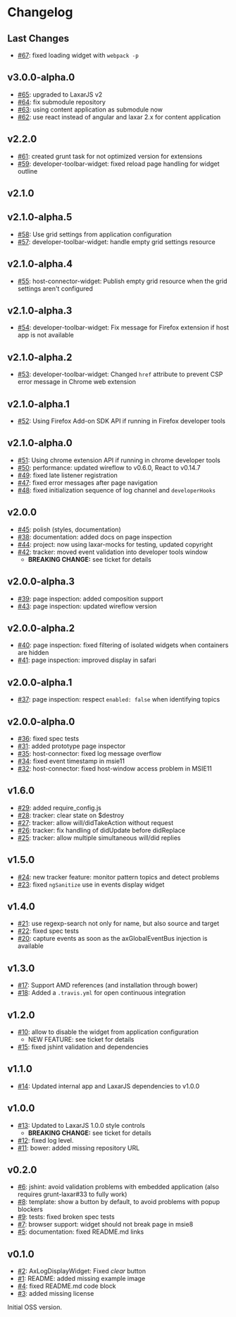 # Changelog


## Last Changes

- [#67](https://github.com/LaxarJS/laxar-developer-tools-widget/issues/67): fixed loading widget with `webpack -p`


## v3.0.0-alpha.0

- [#65](https://github.com/LaxarJS/laxar-developer-tools-widget/issues/65): upgraded to LaxarJS v2
- [#64](https://github.com/LaxarJS/laxar-developer-tools-widget/issues/64): fix submodule repository
- [#63](https://github.com/LaxarJS/laxar-developer-tools-widget/issues/63): using content application as submodule now
- [#62](https://github.com/LaxarJS/laxar-developer-tools-widget/issues/62): use react instead of angular and laxar 2.x for content application


## v2.2.0

- [#61](https://github.com/LaxarJS/laxar-developer-tools-widget/issues/61): created grunt task for not optimized version for extensions
- [#59](https://github.com/LaxarJS/laxar-developer-tools-widget/issues/59): developer-toolbar-widget: fixed reload page handling for widget outline


## v2.1.0


## v2.1.0-alpha.5

- [#58](https://github.com/LaxarJS/laxar-developer-tools-widget/issues/58): Use grid settings from application configuration
- [#57](https://github.com/LaxarJS/laxar-developer-tools-widget/issues/57): developer-toolbar-widget: handle empty grid settings resource


## v2.1.0-alpha.4

- [#55](https://github.com/LaxarJS/laxar-developer-tools-widget/issues/55): host-connector-widget: Publish empty grid resource when the grid settings aren't configured


## v2.1.0-alpha.3

- [#54](https://github.com/LaxarJS/laxar-developer-tools-widget/issues/54): developer-toolbar-widget: Fix message for Firefox extension if host app is not available


## v2.1.0-alpha.2

- [#53](https://github.com/LaxarJS/laxar-developer-tools-widget/issues/53): developer-toolbar-widget: Changed `href` attribute to prevent CSP error message in Chrome web extension


## v2.1.0-alpha.1

- [#52](https://github.com/LaxarJS/laxar-developer-tools-widget/issues/52): Using Firefox Add-on SDK API if running in Firefox developer tools


## v2.1.0-alpha.0

- [#51](https://github.com/LaxarJS/laxar-developer-tools-widget/issues/51): Using chrome extension API if running in chrome developer tools
- [#50](https://github.com/LaxarJS/laxar-developer-tools-widget/issues/50): performance: updated wireflow to v0.6.0, React to v0.14.7
- [#49](https://github.com/LaxarJS/laxar-developer-tools-widget/issues/49): fixed late listener registration
- [#47](https://github.com/LaxarJS/laxar-developer-tools-widget/issues/47): fixed error messages after page navigation
- [#48](https://github.com/LaxarJS/laxar-developer-tools-widget/issues/48): fixed initialization sequence of log channel and `developerHooks`


## v2.0.0

- [#45](https://github.com/LaxarJS/laxar-developer-tools-widget/issues/45): polish (styles, documentation)
- [#38](https://github.com/LaxarJS/laxar-developer-tools-widget/issues/38): documentation: added docs on page inspection
- [#44](https://github.com/LaxarJS/laxar-developer-tools-widget/issues/44): project: now using laxar-mocks for testing, updated copyright
- [#42](https://github.com/LaxarJS/laxar-developer-tools-widget/issues/42): tracker: moved event validation into developer tools window
    + **BREAKING CHANGE:** see ticket for details


## v2.0.0-alpha.3

- [#39](https://github.com/LaxarJS/laxar-developer-tools-widget/issues/39): page inspection: added composition support
- [#43](https://github.com/LaxarJS/laxar-developer-tools-widget/issues/43): page inspection: updated wireflow version


## v2.0.0-alpha.2

- [#40](https://github.com/LaxarJS/laxar-developer-tools-widget/issues/40): page inspection: fixed filtering of isolated widgets when containers are hidden
- [#41](https://github.com/LaxarJS/laxar-developer-tools-widget/issues/41): page inspection: improved display in safari


## v2.0.0-alpha.1

- [#37](https://github.com/LaxarJS/laxar-developer-tools-widget/issues/37): page inspection: respect `enabled: false` when identifying topics


## v2.0.0-alpha.0

- [#36](https://github.com/LaxarJS/laxar-developer-tools-widget/issues/36): fixed spec tests
- [#31](https://github.com/LaxarJS/laxar-developer-tools-widget/issues/31): added prototype page inspector
- [#35](https://github.com/LaxarJS/laxar-developer-tools-widget/issues/35): host-connector: fixed log message overflow
- [#34](https://github.com/LaxarJS/laxar-developer-tools-widget/issues/34): fixed event timestamp in msie11
- [#32](https://github.com/LaxarJS/laxar-developer-tools-widget/issues/32): host-connector: fixed host-window access problem in MSIE11


## v1.6.0

- [#29](https://github.com/LaxarJS/laxar-developer-tools-widget/issues/29): added require_config.js
- [#28](https://github.com/LaxarJS/laxar-developer-tools-widget/issues/28): tracker: clear state on $destroy
- [#27](https://github.com/LaxarJS/laxar-developer-tools-widget/issues/27): tracker: allow will/didTakeAction without request
- [#26](https://github.com/LaxarJS/laxar-developer-tools-widget/issues/26): tracker: fix handling of didUpdate before didReplace
- [#25](https://github.com/LaxarJS/laxar-developer-tools-widget/issues/25): tracker: allow multiple simultaneous will/did replies


## v1.5.0

- [#24](https://github.com/LaxarJS/laxar-developer-tools-widget/issues/24): new tracker feature: monitor pattern topics and detect problems
- [#23](https://github.com/LaxarJS/laxar-developer-tools-widget/issues/23): fixed `ngSanitize` use in events display widget


## v1.4.0

- [#21](https://github.com/LaxarJS/laxar-developer-tools-widget/issues/21): use regexp-search not only for name, but also source and target
- [#22](https://github.com/LaxarJS/laxar-developer-tools-widget/issues/22): fixed spec tests
- [#20](https://github.com/LaxarJS/laxar-developer-tools-widget/issues/20): capture events as soon as the axGlobalEventBus injection is available


## v1.3.0

- [#17](https://github.com/LaxarJS/laxar-developer-tools-widget/issues/17): Support AMD references (and installation through bower)
- [#18](https://github.com/LaxarJS/laxar-developer-tools-widget/issues/18): Added a `.travis.yml` for open continuous integration


## v1.2.0

- [#10](https://github.com/LaxarJS/laxar-developer-tools-widget/issues/10): allow to disable the widget from application configuration
    + NEW FEATURE: see ticket for details
- [#15](https://github.com/LaxarJS/laxar-developer-tools-widget/issues/15): fixed jshint validation and dependencies


## v1.1.0

- [#14](https://github.com/LaxarJS/laxar-developer-tools-widget/issues/14): Updated internal app and LaxarJS dependencies to v1.0.0


## v1.0.0

- [#13](https://github.com/LaxarJS/laxar-developer-tools-widget/issues/13): Updated to LaxarJS 1.0.0 style controls
    + **BREAKING CHANGE:** see ticket for details
- [#12](https://github.com/LaxarJS/laxar-developer-tools-widget/issues/12): fixed log level.
- [#11](https://github.com/LaxarJS/laxar-developer-tools-widget/issues/11): bower: added missing repository URL


## v0.2.0

- [#6](https://github.com/LaxarJS/laxar-developer-tools-widget/issues/6): jshint: avoid validation problems with embedded application (also requires grunt-laxar#33 to fully work)
- [#8](https://github.com/LaxarJS/laxar-developer-tools-widget/issues/8): template: show a button by default, to avoid problems with popup blockers
- [#9](https://github.com/LaxarJS/laxar-developer-tools-widget/issues/9): tests: fixed broken spec tests
- [#7](https://github.com/LaxarJS/laxar-developer-tools-widget/issues/7): browser support: widget should not break page in msie8
- [#5](https://github.com/LaxarJS/laxar-developer-tools-widget/issues/5): documentation: fixed README.md links


## v0.1.0

- [#2](https://github.com/LaxarJS/laxar-developer-tools-widget/issues/2): AxLogDisplayWidget: Fixed _clear_ button
- [#1](https://github.com/LaxarJS/laxar-developer-tools-widget/issues/1): README: added missing example image
- [#4](https://github.com/LaxarJS/laxar-developer-tools-widget/issues/4): fixed README.md code block
- [#3](https://github.com/LaxarJS/laxar-developer-tools-widget/issues/3): added missing license

Initial OSS version.
